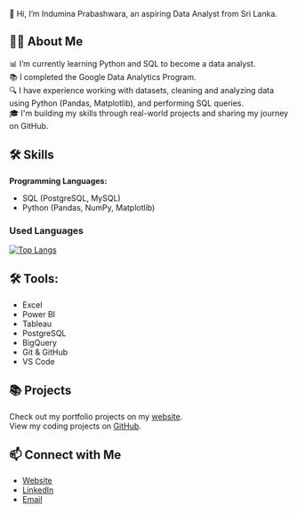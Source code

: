 👋 Hi, I’m Indumina Prabashwara, an aspiring Data Analyst from Sri Lanka.

## 🙋‍♂️ **About Me**  
📊 I’m currently learning Python and SQL to become a data analyst.  
📚 I completed the Google Data Analytics Program.  
🔍 I have experience working with datasets, cleaning and analyzing data using Python (Pandas, Matplotlib), and performing SQL queries.  
🎓 I'm building my skills through real-world projects and sharing my journey on GitHub.

## 🛠 **Skills**  
**Programming Languages:**  
- SQL (PostgreSQL, MySQL)  
- Python (Pandas, NumPy, Matplotlib)

### Used Languages
[![Top Langs](https://github-readme-stats.vercel.app/api/top-langs/?username=induminap&layout=compact)](https://github.com/induminap/github-readme-stats)

## 🛠 **Tools:**  
- Excel
- Power BI
- Tableau
- PostgreSQL
- BigQuery
- Git & GitHub
- VS Code  

## 📚 **Projects**  
Check out my portfolio projects on my [website](#).  
View my coding projects on [GitHub](https://github.com/InduminaP).

## 📫 **Connect with Me**  
- [Website](#)  
- [LinkedIn](https://www.linkedin.com/in/indumina-prabashwara/)  
- [Email](mailto:induminaprabashwara3@gmail.com)

<!---
InduminaP/InduminaP is a ✨ special ✨ repository because its `README.md` (this file) appears on your GitHub profile.
You can click the Preview link to take a look at your changes.
--->
